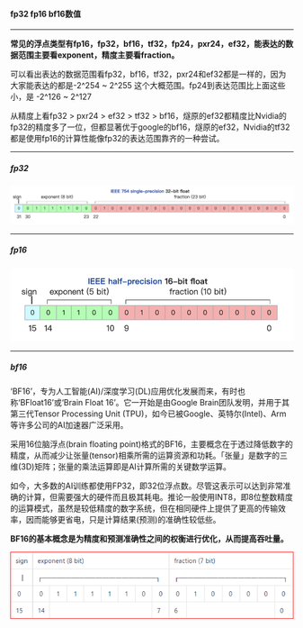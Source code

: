 #### fp32 fp16 bf16数值

------

**常见的浮点类型有fp16，fp32，bf16，tf32，fp24，pxr24，ef32，能表达的数据范围主要看exponent，精度主要看fraction。**

可以看出表达的数据范围看fp32，bf16，tf32，pxr24和ef32都是一样的，因为大家能表达的都是-2^254 ~ 2^255 这个大概范围。fp24到表达范围比上面这些小，是 -2^126 ~ 2^127 

从精度上看fp32 > pxr24 > ef32 > tf32 > bf16，燧原的ef32都精度比Nvidia的fp32的精度多了一位，但都显著优于google的bf16，燧原的ef32，Nvidia的tf32都是使用fp16的计算性能像fp32的表达范围靠齐的一种尝试。

------

##### fp32

<img src="pic/image-20220208175922240.png" alt="image-20220208175922240" style="zoom:150%;" />

------

##### fp16

![image-20220208175956221](pic/image-20220208175956221-4314397.png)

------

##### bf16

‘BF16’，专为人工智能(AI)/深度学习(DL)应用优化发展而来，有时也称‘BFloat16’或‘Brain Float 16’。它一开始是由Google Brain团队发明，并用于其第三代Tensor Processing Unit (TPU)，如今已被Google、英特尔(Intel)、Arm等许多公司的AI加速器广泛采用。

采用16位脑浮点(brain floating point)格式的BF16，主要概念在于透过降低数字的精度，从而减少让张量(tensor)相乘所需的运算资源和功耗。「张量」是数字的三维(3D)矩阵；张量的乘法运算即是AI计算所需的关键数学运算。

如今，大多数的AI训练都使用FP32，即32位浮点数。尽管这表示可以达到非常准确的计算，但需要强大的硬件而且极其耗电。推论一般使用INT8，即8位整数精度的运算模式，虽然是较低精度的数字系统，但在相同硬件上提供了更高的传输效率，因而能够更省电，只是计算结果(预测)的准确性较低些。

**BF16的基本概念是为精度和预测准确性之间的权衡进行优化，从而提高吞吐量。**

![img](pic/2508854-20210818154056839-671903724.png)